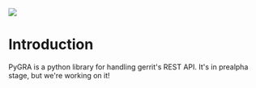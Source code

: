 ![](https://wiki.tizen.org/w/images/thumb/b/b5/Vasum_logo.png/239px-Vasum_logo.png)

Introduction
======================

PyGRA is a python library for handling gerrit's REST API. It's in prealpha
stage, but we're working on it!
